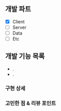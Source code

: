 ## 개발 파트

- [x] Client
- [ ] Server
- [ ] Data
- [ ] Etc

## 개발 기능 목록

- .
- .

### 구현 상세

### 고민한 점 & 리뷰 포인트